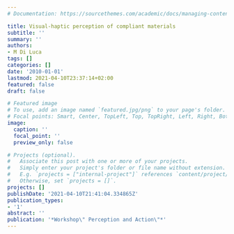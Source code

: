 ```yaml
---
# Documentation: https://sourcethemes.com/academic/docs/managing-content/

title: Visual-haptic perception of compliant materials
subtitle: ''
summary: ''
authors:
- M Di Luca
tags: []
categories: []
date: '2010-01-01'
lastmod: 2021-04-10T23:37:14+02:00
featured: false
draft: false

# Featured image
# To use, add an image named `featured.jpg/png` to your page's folder.
# Focal points: Smart, Center, TopLeft, Top, TopRight, Left, Right, BottomLeft, Bottom, BottomRight.
image:
  caption: ''
  focal_point: ''
  preview_only: false

# Projects (optional).
#   Associate this post with one or more of your projects.
#   Simply enter your project's folder or file name without extension.
#   E.g. `projects = ["internal-project"]` references `content/project/deep-learning/index.md`.
#   Otherwise, set `projects = []`.
projects: []
publishDate: '2021-04-10T21:41:04.334865Z'
publication_types:
- '1'
abstract: ''
publication: '*Workshop\" Perception and Action\"*'
---
```

